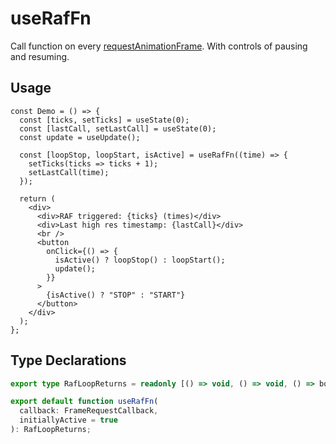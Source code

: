 # useRafFn

Call function on every [requestAnimationFrame](https://developer.mozilla.org/en-US/docs/Web/API/window/requestAnimationFrame). With controls of pausing and resuming.

## Usage

```tsx
const Demo = () => {
  const [ticks, setTicks] = useState(0);
  const [lastCall, setLastCall] = useState(0);
  const update = useUpdate();

  const [loopStop, loopStart, isActive] = useRafFn((time) => {
    setTicks(ticks => ticks + 1);
    setLastCall(time);
  });

  return (
    <div>
      <div>RAF triggered: {ticks} (times)</div>
      <div>Last high res timestamp: {lastCall}</div>
      <br />
      <button
        onClick={() => {
          isActive() ? loopStop() : loopStart();
          update();
        }}
      >
        {isActive() ? "STOP" : "START"}
      </button>
    </div>
  );
};
```

## Type Declarations

```ts
export type RafLoopReturns = readonly [() => void, () => void, () => boolean];

export default function useRafFn(
  callback: FrameRequestCallback,
  initiallyActive = true
): RafLoopReturns;
```
